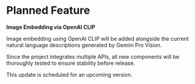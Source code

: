 # Planned Feature 
**Image Embedding via OpenAI CLIP**

Image embedding using OpenAI CLIP will be added alongside the current natural language descriptions generated by Gemini Pro Vision.

Since the project integrates multiple APIs, all new components will be thoroughly tested to ensure stability before release.

This update is scheduled for an upcoming version.
